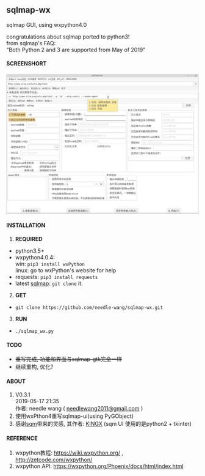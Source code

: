 ## sqlmap-wx
sqlmap GUI, using wxpython4.0  

congratulations about sqlmap ported to python3!  
from sqlmap's FAQ:  
"Both Python 2 and 3 are supported from May of 2019"  

#### SCREENSHORT
![screenshot](https://github.com/needle-wang/sqlmap-wx/blob/master/screenshots/sqlmap-wx1.png)

#### INSTALLATION
1. **REQUIRED**  
  - python3.5+
  - wxpython4.0.4:  
     win: `pip3 install wxPython`  
     linux: go to wxPython's website for help  
  - requests: `pip3 install requests`
  - latest [sqlmap](https://github.com/sqlmapproject/sqlmap): `git clone` it.  
2. **GET**
  - `git clone https://github.com/needle-wang/sqlmap-wx.git`
3. **RUN**  
  - `./sqlmap_wx.py`  

#### TODO
- ~~重写完成, 功能和界面与sqlmap-gtk完全一样~~
- 继续重构, 优化?

#### ABOUT
1. V0.3.1  
   2019-05-17 21:35  
   作者: needle wang ( needlewang2011@gmail.com )  
2. 使用wxPthon4重写sqlmap-ui(using PyGObject)  
5. 感谢[sqm](https://github.com/kxcode/gui-for-sqlmap)带来的灵感, 其作者: [KINGX](https://github.com/kxcode) (sqm UI 使用的是python2 + tkinter)  

#### REFERENCE
1. wxpython教程: https://wiki.wxpython.org/ , http://zetcode.com/wxpython/  
2. wxpython API: https://wxpython.org/Phoenix/docs/html/index.html  
